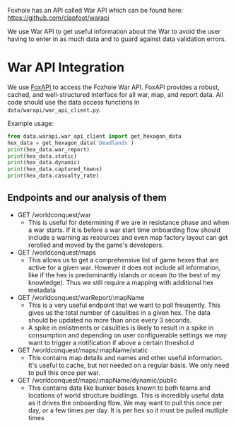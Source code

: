 Foxhole has an API called War API which can be found here: https://github.com/clapfoot/warapi

We use War API to get useful information about the War to avoid the user having to enter in as much data and to guard against data validation errors.


# War API Integration

We use [FoxAPI](https://github.com/ThePhoenix78/FoxAPI) to access the Foxhole War API. FoxAPI provides a robust, cached, and well-structured interface for all war, map, and report data. All code should use the data access functions in `data/warapi/war_api_client.py`.

Example usage:

```python
from data.warapi.war_api_client import get_hexagon_data
hex_data = get_hexagon_data('Deadlands')
print(hex_data.war_report)
print(hex_data.static)
print(hex_data.dynamic)
print(hex_data.captured_towns)
print(hex_data.casualty_rate)
```

## Endpoints and our analysis of them

* GET /worldconquest/war
  * This is useful for determining if we are in resistance phase and when a war starts. If it is before a war start time onboarding flow should include a warning as resources and even map factory layout can get rerolled and moved by the game's developers.
* GET /worldconquest/maps
  * This allows us to get a comprehensive list of game hexes that are active for a given war. However it does not include all information, like if the hex is predominantly islands or ocean (to the best of my knowledge). Thus we still require a mapping with additional hex metadata
* GET /worldconquest/warReport/:mapName
  * This is a very useful endpoint that we want to poll freuqently. This gives us the total number of casulities in a given hex. The data should be updated no more than once every 3 seconds.
  * A spike in enlistments or casulities is likely to result in a spike in consumption and depending on user configuerable settings we may want to trigger a notification if above a certain threshol.d
* GET /worldconquest/maps/:mapName/static
  * This contains map details and names and other useful information. It's useful to cache, but not needed on a regular basis. We only need to pull this once per war.
* GET /worldconquest/maps/:mapName/dynamic/public
  * This contains data like bunker bases known to both teams and locations of world structure buidlings. This is incredibly useful data as it drives the onboarding flow. We may want to pull this once per day, or a few times per day. It is per hex so it must be pulled mutliple times
